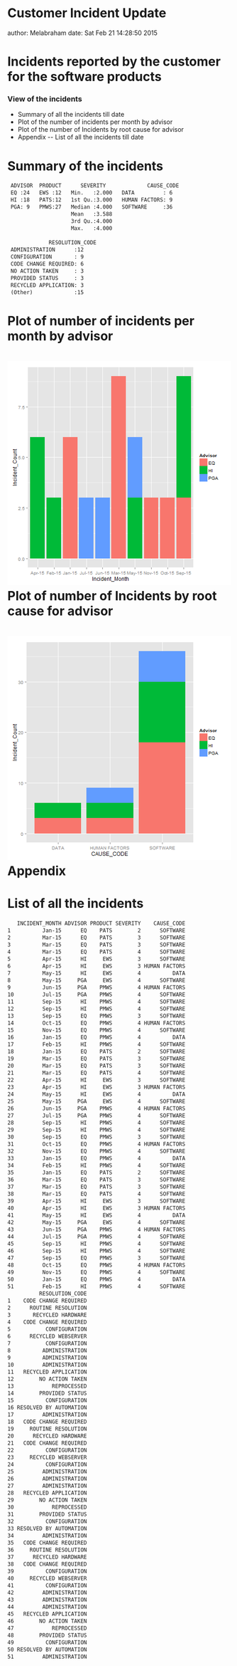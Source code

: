 Customer Incident Update
========================================================
author: Melabraham
date: Sat Feb 21 14:28:50 2015

Incidents reported by the customer for the software products
========================================================

### View of the incidents 

- Summary of all the incidents till date
- Plot of the number of incidents per month by advisor
- Plot of the number of Incidents by root cause for advisor
- Appendix
-- List of all the incidents till date

Summary of the incidents  
========================================================


```
 ADVISOR  PRODUCT      SEVERITY             CAUSE_CODE
 EQ :24   EWS :12   Min.   :2.000   DATA         : 6  
 HI :18   PATS:12   1st Qu.:3.000   HUMAN FACTORS: 9  
 PGA: 9   PMWS:27   Median :4.000   SOFTWARE     :36  
                    Mean   :3.588                     
                    3rd Qu.:4.000                     
                    Max.   :4.000                     
                                                      
             RESOLUTION_CODE
 ADMINISTRATION      :12    
 CONFIGURATION       : 9    
 CODE CHANGE REQUIRED: 6    
 NO ACTION TAKEN     : 3    
 PROVIDED STATUS     : 3    
 RECYCLED APPLICATION: 3    
 (Other)             :15    
```

Plot of number of incidents per month by advisor
========================================================

![plot of chunk unnamed-chunk-2](mel_project_v1-figure/unnamed-chunk-2-1.png) 
Plot of number of Incidents by root cause for advisor
========================================================

![plot of chunk unnamed-chunk-3](mel_project_v1-figure/unnamed-chunk-3-1.png) 
Appendix  
========================================================

List of all the incidents  
========================================================


```
   INCIDENT_MONTH ADVISOR PRODUCT SEVERITY    CAUSE_CODE
1          Jan-15      EQ    PATS        2      SOFTWARE
2          Mar-15      EQ    PATS        3      SOFTWARE
3          Mar-15      EQ    PATS        3      SOFTWARE
4          Mar-15      EQ    PATS        4      SOFTWARE
5          Apr-15      HI     EWS        3      SOFTWARE
6          Apr-15      HI     EWS        3 HUMAN FACTORS
7          May-15      HI     EWS        4          DATA
8          May-15     PGA     EWS        4      SOFTWARE
9          Jun-15     PGA    PMWS        4 HUMAN FACTORS
10         Jul-15     PGA    PMWS        4      SOFTWARE
11         Sep-15      HI    PMWS        4      SOFTWARE
12         Sep-15      HI    PMWS        4      SOFTWARE
13         Sep-15      EQ    PMWS        3      SOFTWARE
14         Oct-15      EQ    PMWS        4 HUMAN FACTORS
15         Nov-15      EQ    PMWS        4      SOFTWARE
16         Jan-15      EQ    PMWS        4          DATA
17         Feb-15      HI    PMWS        4      SOFTWARE
18         Jan-15      EQ    PATS        2      SOFTWARE
19         Mar-15      EQ    PATS        3      SOFTWARE
20         Mar-15      EQ    PATS        3      SOFTWARE
21         Mar-15      EQ    PATS        4      SOFTWARE
22         Apr-15      HI     EWS        3      SOFTWARE
23         Apr-15      HI     EWS        3 HUMAN FACTORS
24         May-15      HI     EWS        4          DATA
25         May-15     PGA     EWS        4      SOFTWARE
26         Jun-15     PGA    PMWS        4 HUMAN FACTORS
27         Jul-15     PGA    PMWS        4      SOFTWARE
28         Sep-15      HI    PMWS        4      SOFTWARE
29         Sep-15      HI    PMWS        4      SOFTWARE
30         Sep-15      EQ    PMWS        3      SOFTWARE
31         Oct-15      EQ    PMWS        4 HUMAN FACTORS
32         Nov-15      EQ    PMWS        4      SOFTWARE
33         Jan-15      EQ    PMWS        4          DATA
34         Feb-15      HI    PMWS        4      SOFTWARE
35         Jan-15      EQ    PATS        2      SOFTWARE
36         Mar-15      EQ    PATS        3      SOFTWARE
37         Mar-15      EQ    PATS        3      SOFTWARE
38         Mar-15      EQ    PATS        4      SOFTWARE
39         Apr-15      HI     EWS        3      SOFTWARE
40         Apr-15      HI     EWS        3 HUMAN FACTORS
41         May-15      HI     EWS        4          DATA
42         May-15     PGA     EWS        4      SOFTWARE
43         Jun-15     PGA    PMWS        4 HUMAN FACTORS
44         Jul-15     PGA    PMWS        4      SOFTWARE
45         Sep-15      HI    PMWS        4      SOFTWARE
46         Sep-15      HI    PMWS        4      SOFTWARE
47         Sep-15      EQ    PMWS        3      SOFTWARE
48         Oct-15      EQ    PMWS        4 HUMAN FACTORS
49         Nov-15      EQ    PMWS        4      SOFTWARE
50         Jan-15      EQ    PMWS        4          DATA
51         Feb-15      HI    PMWS        4      SOFTWARE
          RESOLUTION_CODE
1    CODE CHANGE REQUIRED
2      ROUTINE RESOLUTION
3       RECYCLED HARDWARE
4    CODE CHANGE REQUIRED
5           CONFIGURATION
6      RECYCLED WEBSERVER
7           CONFIGURATION
8          ADMINISTRATION
9          ADMINISTRATION
10         ADMINISTRATION
11   RECYCLED APPLICATION
12        NO ACTION TAKEN
13            REPROCESSED
14        PROVIDED STATUS
15          CONFIGURATION
16 RESOLVED BY AUTOMATION
17         ADMINISTRATION
18   CODE CHANGE REQUIRED
19     ROUTINE RESOLUTION
20      RECYCLED HARDWARE
21   CODE CHANGE REQUIRED
22          CONFIGURATION
23     RECYCLED WEBSERVER
24          CONFIGURATION
25         ADMINISTRATION
26         ADMINISTRATION
27         ADMINISTRATION
28   RECYCLED APPLICATION
29        NO ACTION TAKEN
30            REPROCESSED
31        PROVIDED STATUS
32          CONFIGURATION
33 RESOLVED BY AUTOMATION
34         ADMINISTRATION
35   CODE CHANGE REQUIRED
36     ROUTINE RESOLUTION
37      RECYCLED HARDWARE
38   CODE CHANGE REQUIRED
39          CONFIGURATION
40     RECYCLED WEBSERVER
41          CONFIGURATION
42         ADMINISTRATION
43         ADMINISTRATION
44         ADMINISTRATION
45   RECYCLED APPLICATION
46        NO ACTION TAKEN
47            REPROCESSED
48        PROVIDED STATUS
49          CONFIGURATION
50 RESOLVED BY AUTOMATION
51         ADMINISTRATION
```
